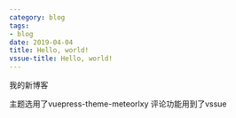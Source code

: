 ```yaml
---
category: blog
tags: 
- blog
date: 2019-04-04
title: Hello, world!
vssue-title: Hello, world!
---
```


我的新博客


<!-- more -->
<!-- more 下面的内容只有浏览这篇文章时才会完全展示，不会显示在目录中。 -->
主题选用了vuepress-theme-meteorlxy
评论功能用到了vssue